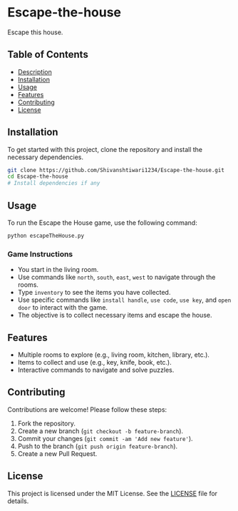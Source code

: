# Escape-the-house
Escape this house.

## Table of Contents
- [Description](#description)
- [Installation](#installation)
- [Usage](#usage)
- [Features](#features)
- [Contributing](#contributing)
- [License](#license)

## Installation
To get started with this project, clone the repository and install the necessary dependencies.

```bash
git clone https://github.com/Shivanshtiwari1234/Escape-the-house.git
cd Escape-the-house
# Install dependencies if any
```

## Usage
To run the Escape the House game, use the following command:

```bash
python escapeTheHouse.py
```

### Game Instructions
- You start in the living room.
- Use commands like `north`, `south`, `east`, `west` to navigate through the rooms.
- Type `inventory` to see the items you have collected.
- Use specific commands like `install handle`, `use code`, `use key`, and `open door` to interact with the game.
- The objective is to collect necessary items and escape the house.

## Features
- Multiple rooms to explore (e.g., living room, kitchen, library, etc.).
- Items to collect and use (e.g., key, knife, book, etc.).
- Interactive commands to navigate and solve puzzles.

## Contributing
Contributions are welcome! Please follow these steps:

1. Fork the repository.
2. Create a new branch (`git checkout -b feature-branch`).
3. Commit your changes (`git commit -am 'Add new feature'`).
4. Push to the branch (`git push origin feature-branch`).
5. Create a new Pull Request.

## License
This project is licensed under the MIT License. See the [LICENSE](LICENSE) file for details.

